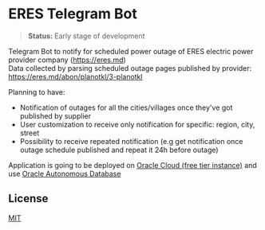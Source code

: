 # ERES Telegram Bot  

> **Status:** Early stage of development

Telegram Bot to notify for scheduled power outage of ERES electric power provider company (https://eres.md)  
Data collected by parsing scheduled outage pages published by provider: https://eres.md/abon/planotkl/3-planotkl  

Planning to have:
* Notification of outages for all the cities/villages once they've got published by supplier
* User customization to receive only notification for specific: region, city, street
* Possibility to receive repeated notification (e.g get notification once outage schedule published and repeat it 24h before outage)

Application is going to be deployed on [Oracle Cloud (free tier instance)](https://www.oracle.com/cloud/free/) and use [Oracle Autonomous Database](https://www.oracle.com/autonomous-database/)


## License

[MIT](LICENSE.md)
